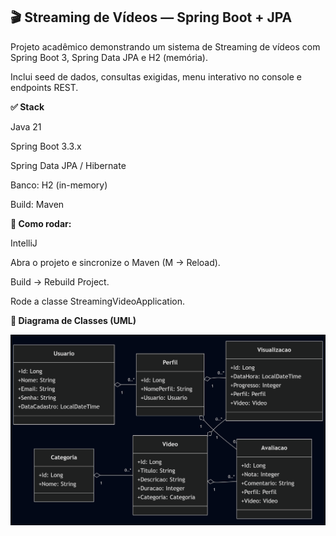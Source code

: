 ## **🎬 Streaming de Vídeos — Spring Boot + JPA**

Projeto acadêmico demonstrando um sistema de Streaming de vídeos com Spring Boot 3, Spring Data JPA e H2 (memória).

Inclui seed de dados, consultas exigidas, menu interativo no console e endpoints REST.


**✅ Stack**

Java 21

Spring Boot 3.3.x

Spring Data JPA / Hibernate

Banco: H2 (in-memory)

Build: Maven


**🚀 Como rodar:**

IntelliJ

Abra o projeto e sincronize o Maven (M → Reload).

Build → Rebuild Project.

Rode a classe StreamingVideoApplication.


**🧩 Diagrama de Classes (UML)**

![img.png](img.png)